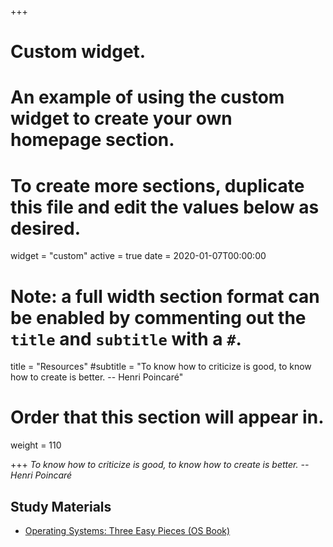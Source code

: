 +++
# Custom widget.
# An example of using the custom widget to create your own homepage section.
# To create more sections, duplicate this file and edit the values below as desired.
widget = "custom"
active = true
date = 2020-01-07T00:00:00

# Note: a full width section format can be enabled by commenting out the `title` and `subtitle` with a `#`.
title = "Resources"
#subtitle = "To know how to criticize is good, to know how to create is better. -- Henri Poincaré"

# Order that this section will appear in.
weight = 110

+++
<i>To know how to criticize is good, to know how to create is better. -- Henri Poincaré</i>
## Study Materials
- [Operating Systems: Three Easy Pieces (OS Book)](http://pages.cs.wisc.edu/~remzi/OSTEP/)

